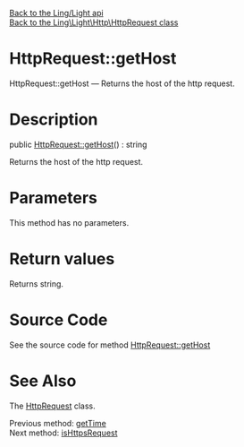 [Back to the Ling/Light api](https://github.com/lingtalfi/Light/blob/master/doc/api/Ling/Light.md)<br>
[Back to the Ling\Light\Http\HttpRequest class](https://github.com/lingtalfi/Light/blob/master/doc/api/Ling/Light/Http/HttpRequest.md)


HttpRequest::getHost
================



HttpRequest::getHost — Returns the host of the http request.




Description
================


public [HttpRequest::getHost](https://github.com/lingtalfi/Light/blob/master/doc/api/Ling/Light/Http/HttpRequest/getHost.md)() : string




Returns the host of the http request.




Parameters
================

This method has no parameters.


Return values
================

Returns string.








Source Code
===========
See the source code for method [HttpRequest::getHost](https://github.com/lingtalfi/Light/blob/master/Http/HttpRequest.php#L261-L264)


See Also
================

The [HttpRequest](https://github.com/lingtalfi/Light/blob/master/doc/api/Ling/Light/Http/HttpRequest.md) class.

Previous method: [getTime](https://github.com/lingtalfi/Light/blob/master/doc/api/Ling/Light/Http/HttpRequest/getTime.md)<br>Next method: [isHttpsRequest](https://github.com/lingtalfi/Light/blob/master/doc/api/Ling/Light/Http/HttpRequest/isHttpsRequest.md)<br>

